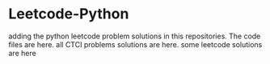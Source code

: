 # Leetcode-Python
adding the python leetcode problem solutions in this repositories. 
The code files are here.
all CTCI problems solutions are here.
some leetcode solutions are here



































